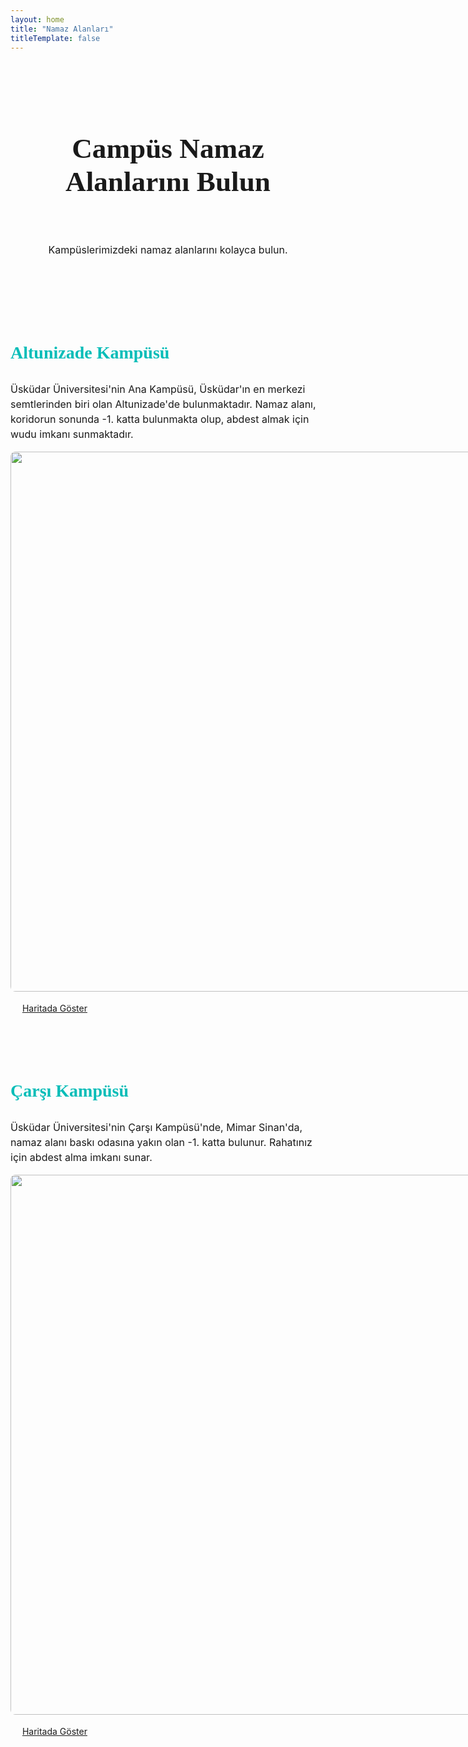 ```yaml
---
layout: home
title: "Namaz Alanları"
titleTemplate: false
---
```


<script setup>
import { Fancybox } from "/fancybox/index.esm.js";
Fancybox.bind();
</script>

<!-- HERO -->
<main class="container1">

<section class="prayerspaces-hero-wrapper">
<h1 class="h1_default">Campüs Namaz Alanlarını Bulun</h1>
<p class="p_default">Kampüslerimizdeki namaz alanlarını kolayca bulun.
</p>
</section>

<!-- CAMPUSES -->
<section class="prayerspaces-campuses-wrapper">
<!-- CAMPUSES 1-->

<article>
<h3 class="h3_default">Altunizade Kampüsü</h3>
<p class="p_default2">Üsküdar Üniversitesi'nin Ana Kampüsü, Üsküdar'ın en merkezi semtlerinden biri olan Altunizade'de bulunmaktadır. Namaz alanı, koridorun sonunda -1. katta bulunmakta olup, abdest almak için wudu imkanı sunmaktadır.</p>
<div class="prayerspaces-img-wrapper">
<div class="prayerspaces-img-main-wrapper" >
<img class="prayerspaces-img-main" data-fancybox="gallery" src="/campuses/altunizade/1.jpg" >
</div>
<div class="prayerspaces-img-side-wrapper">
<img class="prayerspaces-img-side" data-fancybox="gallery" src="/campuses/altunizade/2.jpg">
<img class="prayerspaces-img-side" data-fancybox="gallery" src="/campuses/altunizade/3.jpeg">
<img class="prayerspaces-img-side" data-fancybox="gallery" src="/campuses/altunizade/4.jpeg">
<img class="prayerspaces-img-side" data-fancybox="gallery" src="/campuses/altunizade/5.jpeg">
</div>
</div>

<div class="map-wrapper">
  <a class="map-container" target="_blank" href="https://maps.app.goo.gl/xtjHQ11aYLGJGNSLA">
    <span class="map-icon"></span>
    <span class="map">Haritada Göster</span>
  </a>
</div>
</article>
<!-- CAMPUSES 2 -->

<article>
<h3 class="h3_default">Çarşı Kampüsü</h3>
<p class="p_default2">Üsküdar Üniversitesi'nin Çarşı Kampüsü'nde, Mimar Sinan'da, namaz alanı baskı odasına yakın olan -1. katta bulunur. Rahatınız için abdest alma imkanı sunar.</p>
<div class="prayerspaces-img-wrapper">

<div class="prayerspaces-img-main-wrapper">
<img class="prayerspaces-img-main" data-fancybox="gallery2" src="/campuses/casi/1.jpg" >
</div>
<div class="prayerspaces-img-side-wrapper">
<img class="prayerspaces-img-side" data-fancybox="gallery2" src="/campuses/casi/2.jpg">
<img class="prayerspaces-img-side" data-fancybox="gallery2" src="/campuses/casi/3.jpg">
<img class="prayerspaces-img-side" data-fancybox="gallery2" src="/campuses/casi/4.jpg">
<img class="prayerspaces-img-side" data-fancybox="gallery2" src="/campuses/casi/5.jpg">
</div>
</div>

<div class="map-wrapper">
  <a class="map-container" target="_blank" href="https://maps.app.goo.gl/T74mkvCpMhJHbrR99">
    <span class="map-icon"></span>
    <span class="map">Haritada Göster</span>
  </a>
</div>
</article>

</section>
</main>

<style scoped>
.prayerspaces-hero-wrapper{
  max-width: 1024px;
  margin:4rem auto 0rem auto;
  text-align: center;
  display: flex;
  flex-direction: column;
  gap: 1rem;
}
.prayerspaces-campuses-wrapper img{
  border-radius: 0.5rem;
  cursor: pointer;
}

/* HERO*/
.h1_default {
  font-family: "Raleway";
  font-weight: 600;
  font-size:  2.827rem;
}
.p_default{
  font-family: "inter";
  font-size: 1rem;
  font-weight: normal;
}

/* CAMPUSES FLEX*/

.prayerspaces-campuses-wrapper{
  margin: 5rem 0rem;
  display: flex;
  flex-direction: column;
  gap: 4rem
}

/* CAMPUSES HEADING*/
.h3_default {
  font-family: "Raleway";
  font-weight: bold;
  font-size:1.75rem;
  color: #07BDB8;
}
.p_default2{
  font-family: "inter";
  font-size: 1rem;
  margin-top: 0.5rem;
  margin-bottom: 1rem;

  max-width:720px
}
/* CAMPUSES*/

.prayerspaces-img-wrapper{
  display: flex;
  flex-direction: row;
  gap: 0.5rem;
}
.prayerspaces-img-main-wrapper{

}
.prayerspaces-img-main{
  width: 864px;
  height: auto;


}
.prayerspaces-img-side-wrapper{
  display: flex;
  flex-wrap: wrap;
  gap:0.5rem;
  width: 200px;
  align-content: flex-start;
  
}
.prayerspaces-img-side{
  max-width:96px;
  max-height:96px;
  width: auto;
  height: auto;
  object-fit: cover;
}

.map-wrapper {
  margin-top: 1rem;
}

.map-container {
  display: flex;
  flex-direction: row;
  gap: 0.5rem;
  text-decoration: none; /* Ensure no underline by default */
  color: var(--vp-c-paragraph);
}

.map-container:hover {
  color: var(--vp-c-text-2); /* Optional: Use a hover color variable if defined */
}

.map-icon {
  font-family: "fa-solid";
}

.map {
  /* Remove underline to ensure it's added only on hover */
  text-decoration: underline;
}
.container1 *{
line-height: calc(1em + 0.5rem);
}
  </style>
